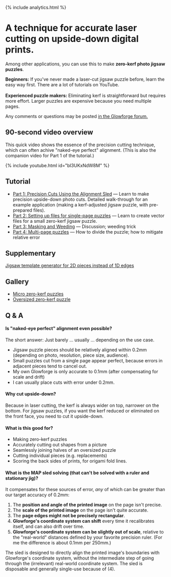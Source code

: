 
{% include analytics.html %}

# A technique for accurate laser cutting on upside-down digital prints.

Among other applications, you can use this to make **zero-kerf photo jigsaw puzzles**.

<p class="error"><b>Beginners:</b> If you've never made a laser-cut jigsaw puzzle before, learn the easy way first. There are a lot of tutorials on YouTube.<br/><br/><b>Experienced puzzle makers:</b> Eliminating kerf is straightforward but requires more effort.  Larger puzzles are expensive because you need multiple pages.</p>

<p class="info">Any comments or questions may be posted <a href="https://community.glowforge.com/t/kerf-adjusted-jigsaw-puzzles-tutorial/121437">in the Glowforge forum.</a></p>

## 90-second video overview

This quick video shows the essence of the precision cutting technique, which can often achive "naked-eye perfect" alignment.  (This is also the companion video for Part 1 of the tutorial.)

{% include youtube.html id="bI3UKxNdW8M" %}

## Tutorial

- [Part 1: Precision Cuts Using the Alignment Sled](using-the-alignment-sled.md) — Learn to make precision upside-down photo cuts.  Detailed walk-through for an example application (making a kerf-adjusted jigsaw puzzle, with pre-prepared files).
- [Part 2: Setting up files for single-page puzzles](single-page-puzzles.md) — Learn to create vector files for a small zero-kerf jigsaw puzzle.
- [Part 3: Masking and Weeding](masking-and-weeding.md) — Discussion; weeding trick
- [Part 4: Multi-page puzzles](multipage-puzzles.md) — How to divide the puzzle; how to mitigate relative error

## Supplementary

[Jigsaw template generator for 2D pieces instead of 1D edges](https://mchrisman.github.io/jigsawGenerator/)

## Gallery

* [Micro zero-kerf puzzles](https://community.glowforge.com/t/christmas-russian-doll-jigsaw-puzzles-micro-puzzles/121318)
* [Oversized zero-kerf puzzle](https://community.glowforge.com/t/picture-jigsaw-puzzles-with-kerf-eliminated-snugly-fitting/121229)

## Q & A


#### Is "naked-eye perfect" alignment even possible?
The short answer: Just barely ... usually ... depending on the use case.

* Jigsaw puzzle pieces should be relatively aligned within 0.2mm (depending on photo, resolution, piece size, audience).
* Small puzzles cut from a single page appear perfect, because errors in adjacent pieces tend to cancel out.
* My own Glowforge is only accurate to 0.1mm (after compensating for scale and drift)
* I can usually place cuts with error under 0.2mm.

#### Why cut upside-down?
Because in laser cutting, the kerf is always wider on top, narrower on the bottom.  For jigsaw puzzles, if you want the kerf reduced or eliminated on the front face, you need to cut it upside-down.

#### What is this good for?
* Making zero-kerf puzzles
* Accurately cutting out shapes from a picture
* Seamlessly joining halves of an oversized puzzle
* Cutting individual pieces (e.g. replacements)
* Scoring the back sides of prints, for origami fold lines.

#### What is the MAP sled solving (that can't be solved with a ruler and stationary jig)?

It compensates for these sources of error, _any_ of which can be greater than our target accuracy of 0.2mm:

1. The **position and angle of the printed image** on the page isn't precise.
2. The **scale of the printed image** on the page isn't quite accurate.
4. The **page edges might not be precisely rectangular**.
5. **Glowforge's coordinate system can shift** every time it recalibrates itself, and can also drift over time.
6. **Glowforge's coordinate system can be slightly out of scale**, relative to the "real-world" distances defined by your favorite precision ruler.  (For me the difference is about 0.1mm per 250mm.)  

The sled is designed to directly align the printed image's boundaries with Glowforge's coordinate system, without the intermediate step of going through the (irrelevant) real-world coordinate system.  The sled is disposable and generally single-use because of (4).
